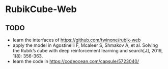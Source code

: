 # RubikCube-Web
## TODO
- learn the interfaces of https://github.com/twinone/rubik-web
- apply the model in Agostinelli F, Mcaleer S, Shmakov A, et al. Solving the Rubik’s cube with deep reinforcement learning and search[J], 2019, 1(8): 356-363.
- learn the code in https://codeocean.com/capsule/5723040/
